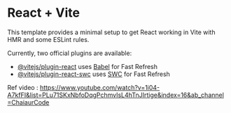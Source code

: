 # React + Vite

This template provides a minimal setup to get React working in Vite with HMR and some ESLint rules.

Currently, two official plugins are available:

- [@vitejs/plugin-react](https://github.com/vitejs/vite-plugin-react/blob/main/packages/plugin-react/README.md) uses [Babel](https://babeljs.io/) for Fast Refresh
- [@vitejs/plugin-react-swc](https://github.com/vitejs/vite-plugin-react-swc) uses [SWC](https://swc.rs/) for Fast Refresh

Ref video : https://www.youtube.com/watch?v=1i04-A7kfFI&list=PLu71SKxNbfoDqgPchmvIsL4hTnJIrtige&index=16&ab_channel=ChaiaurCode